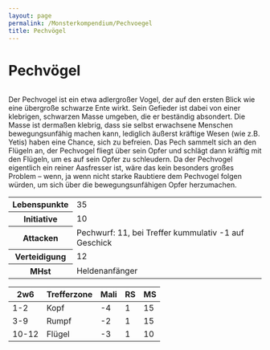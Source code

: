 ```yaml
---
layout: page
permalink: /Monsterkompendium/Pechvoegel
title: Pechvögel
---
```


# Pechvögel

<img alt="" src="{{ site.baseurl }}/assets/pics/weltenbuch/gallery/monster/tn2/pechvogel.jpg"/>

Der Pechvogel ist ein etwa adlergroßer Vogel, der auf den ersten Blick wie eine übergroße schwarze Ente wirkt. Sein Gefieder ist dabei von einer klebrigen, schwarzen Masse umgeben, die er beständig absondert. Die Masse ist dermaßen klebrig, dass sie selbst erwachsene Menschen bewegungsunfähig machen kann, lediglich äußerst kräftige Wesen (wie z.B. Yetis) haben eine Chance, sich zu befreien. Das Pech sammelt sich an den Flügeln an, der Pechvogel fliegt über sein Opfer und schlägt dann kräftig mit den Flügeln, um es auf sein Opfer zu schleudern. Da der Pechvogel eigentlich ein reiner Aasfresser ist, wäre das kein besonders großes Problem &ndash; wenn, ja wenn nicht starke Raubtiere dem Pechvogel folgen würden, um sich über die bewegungsunfähigen Opfer herzumachen.

<table  >
<tbody>
<tr><th>Lebenspunkte</th><td>35</td></tr>
<tr><th>Initiative</th><td>10</td></tr>
<tr><th>Attacken</th><td>Pechwurf: 11, bei Treffer kummulativ -1 auf Geschick</td></tr>
<tr><th>Verteidigung</th><td>12</td></tr>
<tr><th>MHst</th><td>Heldenanfänger</td></tr>
</tbody>
</table>
<table  >
<thead>
<tr><th>2w6</th><th>Trefferzone</th><th>Mali</th><th>RS</th><th>MS</th></tr>
</thead>
<tbody>
<tr><td>1-2</td><td>Kopf</td><td>-4</td><td>1</td><td>15</td></tr>
<tr><td>3-9</td><td>Rumpf</td><td>-2</td><td>1</td><td>15</td></tr>
<tr><td>10-12</td><td>Flügel</td><td>-3</td><td>1</td><td>10</td></tr>
</tbody>
</table>
